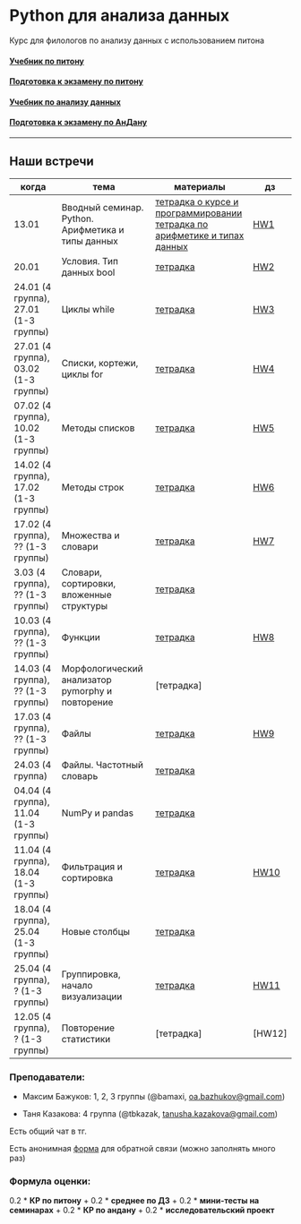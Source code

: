 # Python для анализа данных

Курс для филологов по анализу данных с использованием питона

#### [Учебник по питону](https://edu.hse.ru/course/view.php?id=133389)
#### [Подготовка к экзамену по питону](https://edu.hse.ru/course/view.php?id=134286)

#### [Учебник по анализу данных](https://edu.hse.ru/course/view.php?id=136231)
#### [Подготовка к экзамену по АнДану](https://edu.hse.ru/course/view.php?id=133864)
------------
## Наши встречи

|когда|тема|материалы|дз|
|---|---|---|---|
|13.01|Вводный семинар. Python. Арифметика и типы данных| [тетрадка о курсе и программировании](01-intro/230113_python_intro_about.ipynb) <br/> [тетрадка по арифметике и типах данных](01-intro/230113_python_intro_arithmetic.ipynb) |[HW1](https://github.com/tbkazakova/DataAnalysis_2023/blob/main/HW/HW1.md)|
|20.01|Условия. Тип данных bool|[тетрадка](https://github.com/tbkazakova/DataAnalysis_2023/blob/main/prog/230120_ifelsebool.ipynb)|[HW2](https://github.com/tbkazakova/DataAnalysis_2023/blob/main/HW/HW2.md)|
|24.01 (4 группа), 27.01 (1-3 группы)|Циклы while|[тетрадка](https://github.com/tbkazakova/DataAnalysis_2023/blob/main/prog/230124_while.ipynb)|[HW3](https://github.com/tbkazakova/DataAnalysis_2023/blob/main/HW/HW3.md)|
|27.01 (4 группа), 03.02 (1-3 группы)|Списки, кортежи, циклы for|[тетрадка](https://github.com/tbkazakova/DataAnalysis_2023/blob/main/prog/230127_listfor.ipynb)|[HW4](/HW/HW4.md)|
|07.02 (4 группа), 10.02 (1-3 группы)|Методы списков|[тетрадка](https://github.com/tbkazakova/DataAnalysis_2023/blob/main/prog/230207_methods.ipynb)| [HW5](/HW/HW5.md) |
|14.02 (4 группа), 17.02 (1-3 группы)|Методы строк|[тетрадка](https://github.com/tbkazakova/DataAnalysis_2023/blob/main/prog/230214_strmethods.ipynb)|[HW6](/HW/HW6.ipynb)|
|17.02 (4 группа), ?? (1-3 группы)|Множества и словари|[тетрадка](https://github.com/tbkazakova/DataAnalysis_2023/blob/main/prog/230217_setdict.ipynb)|[HW7](/HW/HW7.md)|
|3.03 (4 группа), ?? (1-3 группы)|Словари, сортировки, вложенные структуры|[тетрадка](https://github.com/tbkazakova/DataAnalysis_2023/blob/main/prog/230303_dict_sort_structures.ipynb)||
|10.03 (4 группа), ?? (1-3 группы)|Функции|[тетрадка](https://github.com/tbkazakova/DataAnalysis_2023/blob/main/prog/230310_function.ipynb)|[HW8](https://github.com/tbkazakova/DataAnalysis_2023/blob/main/HW/HW8.ipynb)|
|14.03 (4 группа), ?? (1-3 группы)|Морфологический анализатор pymorphy и повторение|[тетрадка]||
|17.03 (4 группа), ?? (1-3 группы)|Файлы|[тетрадка](https://github.com/tbkazakova/DataAnalysis_2023/blob/main/prog/230317_files.ipynb)|[HW9](https://github.com/tbkazakova/DataAnalysis_2023/blob/main/HW/HW9.md)|
|24.03 (4 группа)|Файлы. Частотный словарь|[тетрадка](https://github.com/tbkazakova/DataAnalysis_2023/blob/main/prog/230324_files%26freqdict.ipynb)||
|04.04 (4 группа), 11.04 (1-3 группы)|NumPy и pandas|[тетрадка](https://github.com/tbkazakova/DataAnalysis_2023/blob/main/datan/230404_numpy_pandas.ipynb)||
|11.04 (4 группа), 18.04 (1-3 группы)|Фильтрация и сортировка|[тетрадка](https://github.com/tbkazakova/DataAnalysis_2023/blob/main/datan/230411_filter_sort.ipynb)|[HW10](https://github.com/tbkazakova/DataAnalysis_2023/blob/main/HW/HW10.ipynb)|
|18.04 (4 группа), 25.04 (1-3 группы)|Новые столбцы|[тетрадка](https://github.com/tbkazakova/DataAnalysis_2023/blob/main/datan/230418_newvars.ipynb)||
|25.04 (4 группа), ? (1-3 группы)|Группировка, начало визуализации|[тетрадка](https://github.com/tbkazakova/DataAnalysis_2023/blob/main/datan/230425_groupby.ipynb)|[HW11](HW/HW11.ipynb)|
|12.05 (4 группа), ? (1-3 группы)|Повторение статистики|[тетрадка]|[HW12]|



### Преподаватели:

- Максим Бажуков: 1, 2, 3 группы (@bamaxi, oa.bazhukov@gmail.com)

- Таня Казакова: 4 группа (@tbkazak, tanusha.kazakova@gmail.com)

Есть общий чат в тг.

Есть анонимная [форма](https://forms.gle/LiRDFuJ2k6pUAcAJA) для обратной связи (можно заполнять много раз)

### Формула оценки:
0.2 * **КР по питону** + 0.2 * **среднее по ДЗ** + 0.2 * **мини-тесты на семинарах** + 0.2 * **КР по андану** + 0.2 * **исследовательский проект**
